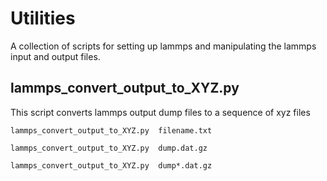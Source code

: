 # Utilities



A collection of scripts for setting up lammps and manipulating the lammps input and output files.



## lammps_convert_output_to_XYZ.py
This script converts lammps output dump files to a sequence of xyz files

`lammps_convert_output_to_XYZ.py  filename.txt`

`lammps_convert_output_to_XYZ.py  dump.dat.gz`

`lammps_convert_output_to_XYZ.py  dump*.dat.gz`



